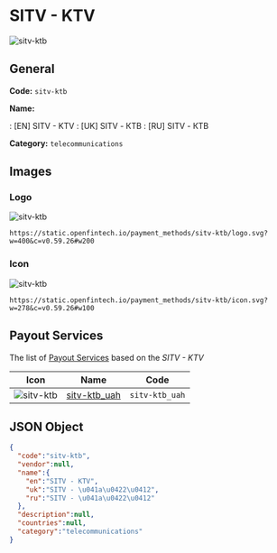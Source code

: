 
# SITV - KTV 
![sitv-ktb](https://static.openfintech.io/payment_methods/sitv-ktb/logo.svg?w=400&c=v0.59.26#w200)  

## General 
**Code:** `sitv-ktb` 
 
**Name:** 
 
:	[EN] SITV - KTV 
:	[UK] SITV - КТВ 
:	[RU] SITV - КТВ 
 
**Category:** `telecommunications` 
 

## Images 

### Logo 
![sitv-ktb](https://static.openfintech.io/payment_methods/sitv-ktb/logo.svg?w=400&c=v0.59.26#w200)  

```
https://static.openfintech.io/payment_methods/sitv-ktb/logo.svg?w=400&c=v0.59.26#w200
```  

### Icon 
![sitv-ktb](https://static.openfintech.io/payment_methods/sitv-ktb/icon.svg?w=278&c=v0.59.26#w100)  

```
https://static.openfintech.io/payment_methods/sitv-ktb/icon.svg?w=278&c=v0.59.26#w100
```  

## Payout Services 
 
The list of [Payout Services](/payout-services/) based on the _SITV - KTV_ 

|Icon|Name|Code| 
|:---:|:---:|:---:| 
|![sitv-ktb](https://static.openfintech.io/payout_methods/sitv-ktb/icon.png?w=278&c=v0.59.26#w40) |[sitv-ktb_uah](/payout-services/sitv-ktb_uah/)|`sitv-ktb_uah`| 
 

## JSON Object 

```json
{
  "code":"sitv-ktb",
  "vendor":null,
  "name":{
    "en":"SITV - KTV",
    "uk":"SITV - \u041a\u0422\u0412",
    "ru":"SITV - \u041a\u0422\u0412"
  },
  "description":null,
  "countries":null,
  "category":"telecommunications"
}
```  

